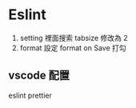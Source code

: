 # Eslint

1. setting 裡面搜索 tabsize 修改為 2
2. format 設定 format on Save 打勾

## vscode 配置

eslint
prettier
